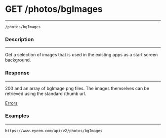 # GET /photos/bgImages       
***
`/photos/bgImages`

### Description
***
Get a selection of images that is used in the existing apps as a start screen background.


### Response
***


200 and an array of bgImage png files. The images themselves can be retrieved using the standard /thumb url. 

[Errors](../../resources/errors.md#files)

### Examples
***

`https://www.eyeem.com/api/v2/photos/bgImages`

 